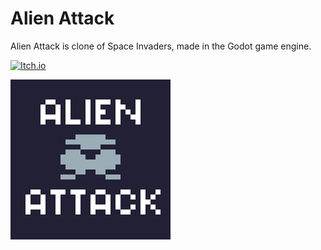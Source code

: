 # Alien Attack

Alien Attack is clone of Space Invaders, made in the Godot game engine.

[![Itch.io](https://img.shields.io/badge/Itch-%23FF0B34.svg?style=for-the-badge&logo=Itch.io&logoColor=white)](https://brallex.itch.io/alien-attack)

![icon](./assets/icon.png)
